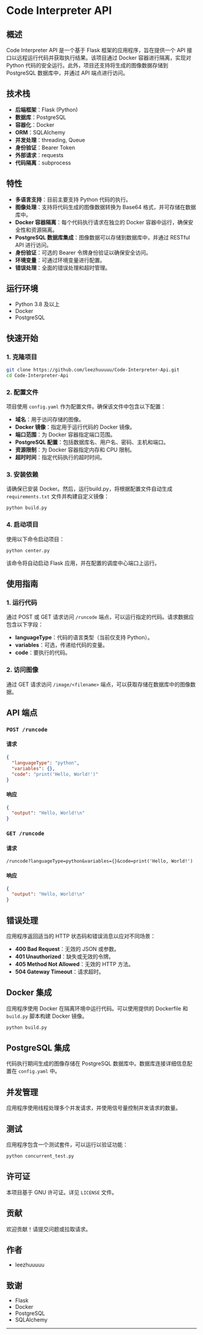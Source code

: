  # Code Interpreter API

## 概述

Code Interpreter API 是一个基于 Flask 框架的应用程序，旨在提供一个 API 接口以远程运行代码并获取执行结果。该项目通过 Docker 容器进行隔离，实现对 Python 代码的安全运行。此外，项目还支持将生成的图像数据存储到 PostgreSQL 数据库中，并通过 API 端点进行访问。

## 技术栈

- **后端框架**：Flask (Python)
- **数据库**：PostgreSQL
- **容器化**：Docker
- **ORM**：SQLAlchemy
- **并发处理**：threading, Queue
- **身份验证**：Bearer Token
- **外部请求**：requests
- **代码隔离**：subprocess

## 特性

- **多语言支持**：目前主要支持 Python 代码的执行。
- **图像处理**：支持将代码生成的图像数据转换为 Base64 格式，并可存储在数据库中。
- **Docker 容器隔离**：每个代码执行请求在独立的 Docker 容器中运行，确保安全性和资源隔离。
- **PostgreSQL 数据库集成**：图像数据可以存储到数据库中，并通过 RESTful API 进行访问。
- **身份验证**：可选的 Bearer 令牌身份验证以确保安全访问。
- **环境变量**：可通过环境变量进行配置。
- **错误处理**：全面的错误处理和超时管理。

## 运行环境

- Python 3.8 及以上
- Docker
- PostgreSQL

## 快速开始

### 1. 克隆项目

```bash
git clone https://github.com/leezhuuuuu/Code-Interpreter-Api.git
cd Code-Interpreter-Api
```

### 2. 配置文件

项目使用 `config.yaml` 作为配置文件。确保该文件中包含以下配置：

- **域名**：用于访问存储的图像。
- **Docker 镜像**：指定用于运行代码的 Docker 镜像。
- **端口范围**：为 Docker 容器指定端口范围。
- **PostgreSQL 配置**：包括数据库名、用户名、密码、主机和端口。
- **资源限制**：为 Docker 容器指定内存和 CPU 限制。
- **超时时间**：指定代码执行的超时时间。

### 3. 安装依赖

请确保已安装 Docker。然后，运行build.py，将根据配置文件自动生成 `requirements.txt` 文件并构建自定义镜像：

```bash
python build.py
```


### 4. 启动项目

使用以下命令启动项目：

```bash
python center.py
```

该命令将自动启动 Flask 应用，并在配置的调度中心端口上运行。

## 使用指南

### 1. 运行代码

通过 POST 或 GET 请求访问 `/runcode` 端点，可以运行指定的代码。请求数据应包含以下字段：

- **languageType**：代码的语言类型（当前仅支持 Python）。
- **variables**：可选，传递给代码的变量。
- **code**：要执行的代码。

### 2. 访问图像

通过 GET 请求访问 `/image/<filename>` 端点，可以获取存储在数据库中的图像数据。

## API 端点

### `POST /runcode`

#### 请求

```json
{
  "languageType": "python",
  "variables": {},
  "code": "print('Hello, World!')"
}
```

#### 响应

```json
{
  "output": "Hello, World!\n"
}
```

### `GET /runcode`

#### 请求

```
/runcode?languageType=python&variables={}&code=print('Hello, World!')
```

#### 响应

```json
{
  "output": "Hello, World!\n"
}
```

## 错误处理

应用程序返回适当的 HTTP 状态码和错误消息以应对不同场景：

- **400 Bad Request**：无效的 JSON 或参数。
- **401 Unauthorized**：缺失或无效的令牌。
- **405 Method Not Allowed**：无效的 HTTP 方法。
- **504 Gateway Timeout**：请求超时。

## Docker 集成

应用程序使用 Docker 在隔离环境中运行代码。可以使用提供的 Dockerfile 和 `build.py` 脚本构建 Docker 镜像。

```bash
python build.py
```

## PostgreSQL 集成

代码执行期间生成的图像存储在 PostgreSQL 数据库中。数据库连接详细信息配置在 `config.yaml` 中。

## 并发管理

应用程序使用线程处理多个并发请求，并使用信号量控制并发请求的数量。

## 测试

应用程序包含一个测试套件，可以运行以验证功能：

```bash
python concurrent_test.py
```

## 许可证

本项目基于 GNU 许可证。详见 `LICENSE` 文件。

## 贡献

欢迎贡献！请提交问题或拉取请求。

## 作者

- leezhuuuuu

## 致谢

- Flask
- Docker
- PostgreSQL
- SQLAlchemy

---
